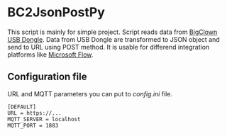 # BC2JsonPostPy

This script is mainly for simple project. Script reads data from [BigClown USB Dongle](https://www.bigclown.com/doc/interfaces/serial-port-json/). Data from USB Dongle are transformed to JSON object and send to URL using POST method. It is usable for differend integration platforms like [Microsoft Flow](https://flow.microsoft.com/).

## Configuration file

URL and MQTT parameters you can put to _config.ini_ file.

```
[DEFAULT]
URL = https://...
MQTT_SERVER = localhost
MQTT_PORT = 1883
```
